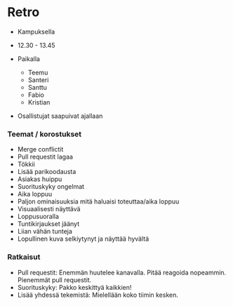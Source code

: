 # Retro

- Kampuksella
- 12.30 - 13.45

- Paikalla
  - Teemu
  - Santeri
  - Santtu
  - Fabio
  - Kristian

- Osallistujat saapuivat ajallaan

### Teemat / korostukset

- Merge conflictit
- Pull requestit lagaa
- Tökkii
- Lisää parikoodausta
- Asiakas huippu
- Suorituskyky ongelmat
- Aika loppuu
- Paljon ominaisuuksia mitä haluaisi toteuttaa/aika loppuu
- Visuaalisesti näyttävä
- Loppusuoralla
- Tuntikirjaukset jäänyt
- Liian vähän tunteja
- Lopullinen kuva selkiytynyt ja näyttää hyvältä

### Ratkaisut

- Pull requestit: Enemmän huutelee kanavalla. Pitää reagoida nopeammin. Pienemmät pull requestit.
- Suorituskyky: Pakko keskittyä kaikkien!
- Lisää yhdessä tekemistä: Mielellään koko tiimin kesken.
